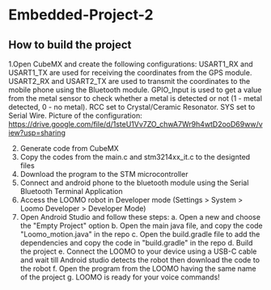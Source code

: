 # Embedded-Project-2

## How to build the project
1.Open CubeMX and create the following configurations: 
  USART1_RX and USART1_TX are used for receiving the coordinates from the GPS module.
  USART2_RX and USART2_TX are used to transmit the coordinates to the mobile phone using the Bluetooth module.
  GPIO_Input is used to get a value from the metal sensor to check whether a metal is detected or not (1 - metal detected, 0 - no metal).
  RCC set to Crystal/Ceramic Resonator.
  SYS set to Serial Wire.
  Picture of the configuration: https://drive.google.com/file/d/1steU1Vv7ZO_chwA7Wr9h4wtD2ooD69ww/view?usp=sharing
  
2. Generate code from CubeMX
3. Copy the codes from the main.c and stm3214xx_it.c to the designted files
4. Download the program to the STM microcontroller  
5. Connect and android phone to the bluetooth module using the Serial Bluetooth Terminal Application
6. Access the LOOMO robot in Developer mode (Settings > System > Loomo Developer > Developer Mode)
7. Open Android Studio and follow these steps:
   a. Open a new and choose the "Empty Project" option
   b. Open the main java file, and copy the code "Loomo_motion.java" in the repo
   c. Open the build.gradle file to add the dependencies and copy the code in "build.gradle" in the repo
   d. Build the project
   e. Connect the LOOMO to your device using a USB-C cable and wait till Android studio detects the robot then download the code to the robot
   f. Open the program from the LOOMO having the same name of the project
   g. LOOMO is ready for your voice commands!
